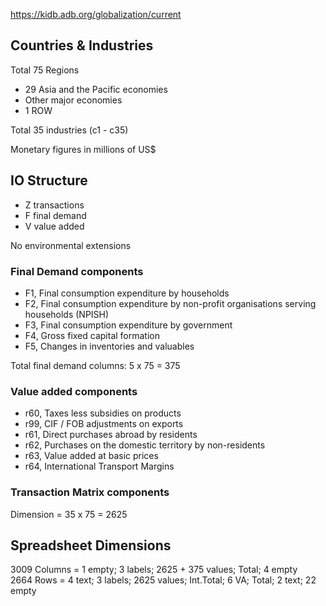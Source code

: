 https://kidb.adb.org/globalization/current

## Countries & Industries

Total 75 Regions 

* 29 Asia and the Pacific economies
* Other major economies
* 1 ROW

Total 35 industries (c1 - c35)

Monetary figures in millions of US$

## IO Structure

* Z transactions
* F final demand
* V value added

No environmental extensions

### Final Demand components

* F1, Final consumption expenditure by households 	 
* F2, Final consumption expenditure by non-profit organisations serving households (NPISH) 	 
* F3, Final consumption expenditure by government 	 
* F4, Gross fixed capital formation 	 
* F5, Changes in inventories and valuables 

Total final demand columns: 5 x 75 = 375

### Value added components

* r60, Taxes less subsidies on products
* r99, CIF / FOB adjustments on exports
* r61, Direct purchases abroad by residents
* r62, Purchases on the domestic territory by non-residents 
* r63, Value added at basic prices
* r64, International Transport Margins

### Transaction Matrix components
 
Dimension = 35 x 75 = 2625 

## Spreadsheet Dimensions

3009 Columns = 1 empty; 3 labels; 2625 + 375 values; Total; 4 empty  
2664 Rows = 4 text; 3 labels; 2625 values; Int.Total; 6 VA; Total; 2 text; 22 empty
